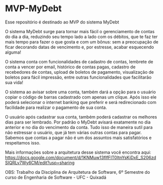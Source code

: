 # MVP-MyDebt
Esse repositório é destinado ao MVP do sistema MyDebt

O sistema MyDebt surge para tornar mais fácil o gerenciamento de contas do dia a dia, reduzindo seu tempo lado a lado com os débitos, que te faz ter mais tempo para fazer o que gosta e com um bônus: sem a preocupação de ficar decorando datas de vencimento e, por estresse, acabar esquecendo alguma!

O sistema conta com funcionalidades de cadastro de contas, lembrete de conta a vencer por email, histórico de contas pagas, cadastro de recebedores de contas, upload de boletos de pagamento, visualização de boletos para fácil impressão, entre outras funcionalidades que facilitarão sua vida!

O sistema ao avisar sobre uma conta, também dará a opção para o usuário copiar o código de barras cadastrado com apenas um clique. Após isso ele poderá selecionar o internet banking que preferir e será redirecionado com facilidade para realizar o pagamento de sua conta.

O usuário após cadastrar sua conta, também poderá cadastrar os melhores dias para ser lembrado. Por padrão o MyDebt avisará exatamente no dia anterior e no dia do vencimento da conta. Tudo isso de maneira sutil para não estressar o usuário, que já tem várias outras contas para pagar. Sabemos que contas a pagar não é um dos assuntos mais satisfatórios e respeitamos isso.

Mais informações sobre a arquitetura desse sistema você encontra aqui: https://docs.google.com/document/d/1KNMuw13flfFIT0ItnYsKiDxE_S206zdSIQRLv7Wy6CM/edit?usp=sharing

OBS: Trabalho da Disciplina de Arquitetura de Software, 6º Semestre do curso de Engenharia de Software - UFC - Quixadá
